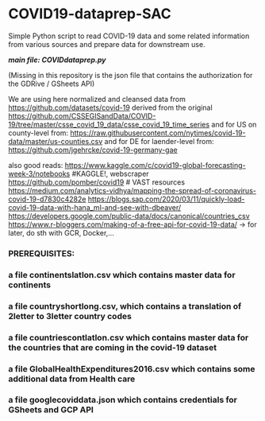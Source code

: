 # COVID19-dataprep-SAC

Simple Python script to read COVID-19 data and some related information from various sources and prepare data for downstream use.

**_main file: COVIDdataprep.py_** 

(Missing in this repository is the json file that contains the authorization for the GDRive / GSheets API)

We are using here normalized and cleansed data from
 https://github.com/datasets/covid-19
derived from the original
 https://github.com/CSSEGISandData/COVID-19/tree/master/csse_covid_19_data/csse_covid_19_time_series
and for US on county-level from:
 https://raw.githubusercontent.com/nytimes/covid-19-data/master/us-counties.csv
and for DE for laender-level from:
 https://github.com/jgehrcke/covid-19-germany-gae


also good reads:
 https://www.kaggle.com/c/covid19-global-forecasting-week-3/notebooks  #KAGGLE!, webscraper 
 https://github.com/pomber/covid19  # VAST resources
 https://medium.com/analytics-vidhya/mapping-the-spread-of-coronavirus-covid-19-d7830c4282e
 https://blogs.sap.com/2020/03/11/quickly-load-covid-19-data-with-hana_ml-and-see-with-dbeaver/
 https://developers.google.com/public-data/docs/canonical/countries_csv
 https://www.r-bloggers.com/making-of-a-free-api-for-covid-19-data/   -> for later, do sth with GCR, Docker,...


### PREREQUISITES:
### a file continentslatlon.csv which contains master data for continents
### a file countryshortlong.csv, which contains a translation of 2letter to 3letter country codes
### a file countriescontlatlon.csv which contains master data for the countries that are coming in the covid-19 dataset
### a file GlobalHealthExpenditures2016.csv which contains some additional data from Health care
### a file googlecoviddata.json which contains credentials for GSheets and GCP API
